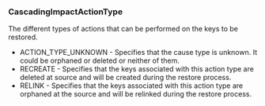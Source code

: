 ### CascadingImpactActionType
The different types of actions that can be performed on the keys to be restored.

- ACTION_TYPE_UNKNOWN - Specifies that the cause type is unknown. It could be orphaned or deleted or neither of them.
- RECREATE - Specifies that the keys associated with this action type are deleted at source and will be created during the restore process.
- RELINK - Specifies that the keys associated with this action type are orphaned at the source and will be relinked during the restore process.
